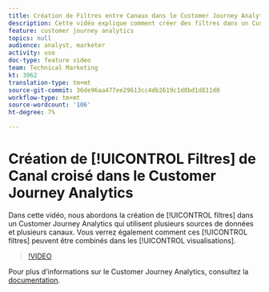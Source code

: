 ```yaml
---
title: Création de Filtres entre Canaux dans le Customer Journey Analytics
description: Cette vidéo explique comment créer des filtres dans un Customer Journey Analytics qui utilisent plusieurs sources de données et plusieurs canaux. Vous verrez également comment ces filtres peuvent être combinés dans les visualisations.
feature: customer journey analytics
topics: null
audience: analyst, marketer
activity: use
doc-type: feature video
team: Technical Marketing
kt: 3962
translation-type: tm+mt
source-git-commit: 36de96aa477ee29613cc4db2619c1d8bd1d811d0
workflow-type: tm+mt
source-wordcount: '106'
ht-degree: 7%

---
```



# Création de [!UICONTROL Filtres] de Canal croisé dans le Customer Journey Analytics

Dans cette vidéo, nous abordons la création de [!UICONTROL filtres] dans un Customer Journey Analytics qui utilisent plusieurs sources de données et plusieurs canaux. Vous verrez également comment ces [!UICONTROL filtres] peuvent être combinés dans les [!UICONTROL visualisations].

>[!VIDEO](https://video.tv.adobe.com/v/31983/?quality=12)

Pour plus d’informations sur le Customer Journey Analytics, consultez la [documentation](https://docs.adobe.com/content/help/fr-FR/analytics-platform/using/cja-landing.html).
